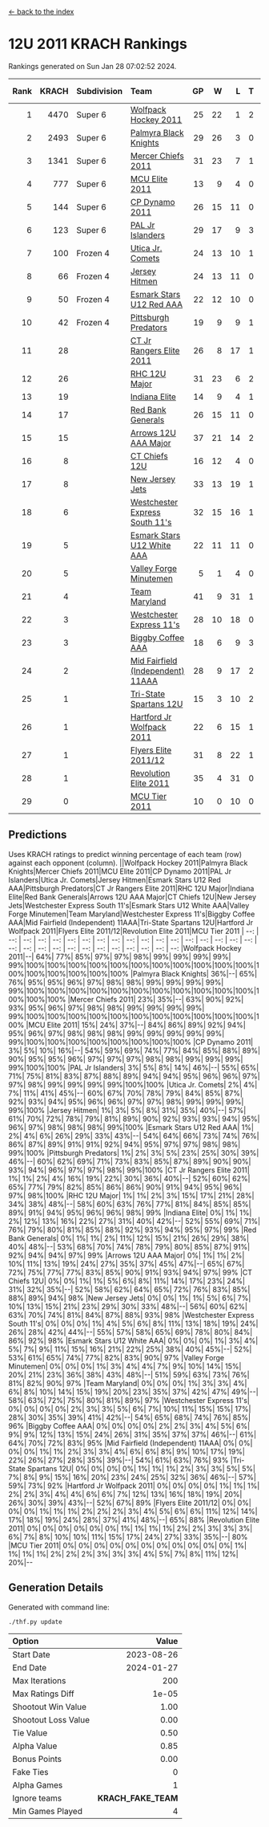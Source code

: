 [<- back to the index](readme.md)
# 12U 2011 KRACH Rankings
Rankings generated on Sun Jan 28 07:02:52 2024.

Rank|KRACH|Subdivision|Team|GP|W|L|T|OTW|OTL|SoS|Exp Wins|Win Diff
---:|---:|:---|:---|---:|---:|---:|---:|---:|---:|---:|---:|---:
1|4470|Super 6|[Wolfpack Hockey 2011](https://gamesheetstats.com/seasons/3664/teams/140937/schedule)|25|22|1|2|0|0|497|23.8|-0.0
2|2493|Super 6|[Palmyra Black Knights](https://gamesheetstats.com/seasons/3664/teams/140949/schedule)|29|26|3|0|1|0|518|26.8|-0.0
3|1341|Super 6|[Mercer Chiefs 2011](https://gamesheetstats.com/seasons/3664/teams/140936/schedule)|31|23|7|1|2|1|983|24.3|-0.0
4|777|Super 6|[MCU Elite 2011](https://gamesheetstats.com/seasons/3664/teams/140929/schedule)|13|9|4|0|3|0|961|9.8|-0.0
5|144|Super 6|[CP Dynamo 2011](https://gamesheetstats.com/seasons/3664/teams/140944/schedule)|26|15|11|0|1|4|705|15.8|-0.0
6|123|Super 6|[PAL Jr Islanders](https://gamesheetstats.com/seasons/3664/teams/140943/schedule)|29|17|9|3|2|0|503|19.3|-0.0
7|100|Frozen 4|[Utica Jr. Comets](https://gamesheetstats.com/seasons/3664/teams/140945/schedule)|24|13|10|1|1|1|704|14.3|-0.0
8|66|Frozen 4|[Jersey Hitmen](https://gamesheetstats.com/seasons/3664/teams/140938/schedule)|24|13|11|0|2|1|696|13.9|0.0
9|50|Frozen 4|[Esmark Stars U12 Red AAA](https://gamesheetstats.com/seasons/3664/teams/140951/schedule)|22|12|10|0|2|0|843|12.9|0.0
10|42|Frozen 4|[Pittsburgh Predators](https://gamesheetstats.com/seasons/3664/teams/140950/schedule)|19|9|9|1|0|1|965|10.4|0.0
11|28||[CT Jr Rangers Elite 2011](https://gamesheetstats.com/seasons/3664/teams/140931/schedule)|26|8|17|1|1|1|868|9.4|0.0
12|26||[RHC 12U Major](https://gamesheetstats.com/seasons/3664/teams/140941/schedule)|31|23|6|2|0|1|19|24.9|0.0
13|19||[Indiana Elite](https://gamesheetstats.com/seasons/3664/teams/144353/schedule)|14|9|4|1|1|0|40|10.4|0.0
14|17||[Red Bank Generals](https://gamesheetstats.com/seasons/3664/teams/140940/schedule)|26|15|11|0|1|2|33|15.9|0.0
15|15||[Arrows 12U AAA Major](https://gamesheetstats.com/seasons/3664/teams/140946/schedule)|37|21|14|2|1|1|83|22.9|0.0
16|8||[CT Chiefs 12U](https://gamesheetstats.com/seasons/3664/teams/140934/schedule)|16|12|4|0|1|0|5|12.9|0.0
17|8||[New Jersey Jets](https://gamesheetstats.com/seasons/3664/teams/140939/schedule)|33|13|19|1|2|0|310|14.4|0.0
18|6||[Westchester Express South 11's](https://gamesheetstats.com/seasons/3664/teams/140947/schedule)|32|15|16|1|1|0|63|16.4|0.0
19|5||[Esmark Stars U12 White AAA](https://gamesheetstats.com/seasons/3664/teams/140952/schedule)|22|11|11|0|1|1|11|11.9|0.0
20|5||[Valley Forge Minutemen](https://gamesheetstats.com/seasons/3664/teams/187349/schedule)|5|1|4|0|0|0|433|1.9|0.0
21|4||[Team Maryland](https://gamesheetstats.com/seasons/3664/teams/140954/schedule)|41|9|31|1|0|5|587|10.4|0.0
22|3||[Westchester Express 11's](https://gamesheetstats.com/seasons/3664/teams/140948/schedule)|28|10|18|0|0|2|65|10.9|0.0
23|3||[Biggby Coffee AAA](https://gamesheetstats.com/seasons/3664/teams/144351/schedule)|18|6|9|3|0|0|10|8.4|0.0
24|2||[Mid Fairfield (Independent) 11AAA](https://gamesheetstats.com/seasons/3664/teams/140933/schedule)|28|9|17|2|0|1|10|10.9|0.0
25|1||[Tri-State Spartans 12U](https://gamesheetstats.com/seasons/3664/teams/144352/schedule)|15|3|10|2|0|0|8|4.9|0.0
26|1||[Hartford Jr Wolfpack 2011](https://gamesheetstats.com/seasons/3664/teams/140935/schedule)|22|6|15|1|1|0|8|7.4|0.0
27|1||[Flyers Elite 2011/12](https://gamesheetstats.com/seasons/3664/teams/140942/schedule)|31|8|22|1|0|2|8|9.4|0.0
28|1||[Revolution Elite 2011](https://gamesheetstats.com/seasons/3664/teams/140953/schedule)|35|4|31|0|0|0|9|4.9|0.0
29|0||[MCU Tier 2011](https://gamesheetstats.com/seasons/3664/teams/140932/schedule)|10|0|10|0|0|0|3|0.9|0.0

## Predictions
Uses KRACH ratings to predict winning percentage of each team (row) against each opponent (column).
||Wolfpack Hockey 2011|Palmyra Black Knights|Mercer Chiefs 2011|MCU Elite 2011|CP Dynamo 2011|PAL Jr Islanders|Utica Jr. Comets|Jersey Hitmen|Esmark Stars U12 Red AAA|Pittsburgh Predators|CT Jr Rangers Elite 2011|RHC 12U Major|Indiana Elite|Red Bank Generals|Arrows 12U AAA Major|CT Chiefs 12U|New Jersey Jets|Westchester Express South 11's|Esmark Stars U12 White AAA|Valley Forge Minutemen|Team Maryland|Westchester Express 11's|Biggby Coffee AAA|Mid Fairfield (Independent) 11AAA|Tri-State Spartans 12U|Hartford Jr Wolfpack 2011|Flyers Elite 2011/12|Revolution Elite 2011|MCU Tier 2011
| --: | --: | --: | --: | --: | --: | --: | --: | --: | --: | --: | --: | --: | --: | --: | --: | --: | --: | --: | --: | --: | --: | --: | --: | --: | --: | --: | --: | --: | --: 
|Wolfpack Hockey 2011|--| 64%| 77%| 85%| 97%| 97%| 98%| 99%| 99%| 99%| 99%| 99%|100%|100%|100%|100%|100%|100%|100%|100%|100%|100%|100%|100%|100%|100%|100%|100%|100%
|Palmyra Black Knights| 36%|--| 65%| 76%| 95%| 95%| 96%| 97%| 98%| 98%| 99%| 99%| 99%| 99%| 99%|100%|100%|100%|100%|100%|100%|100%|100%|100%|100%|100%|100%|100%|100%
|Mercer Chiefs 2011| 23%| 35%|--| 63%| 90%| 92%| 93%| 95%| 96%| 97%| 98%| 98%| 99%| 99%| 99%| 99%| 99%|100%|100%|100%|100%|100%|100%|100%|100%|100%|100%|100%|100%
|MCU Elite 2011| 15%| 24%| 37%|--| 84%| 86%| 89%| 92%| 94%| 95%| 96%| 97%| 98%| 98%| 98%| 99%| 99%| 99%| 99%| 99%| 99%|100%|100%|100%|100%|100%|100%|100%|100%
|CP Dynamo 2011|  3%|  5%| 10%| 16%|--| 54%| 59%| 69%| 74%| 77%| 84%| 85%| 88%| 89%| 90%| 95%| 95%| 96%| 97%| 97%| 97%| 98%| 98%| 99%| 99%| 99%| 99%|100%|100%
|PAL Jr Islanders|  3%|  5%|  8%| 14%| 46%|--| 55%| 65%| 71%| 75%| 81%| 83%| 87%| 88%| 89%| 94%| 94%| 95%| 96%| 96%| 97%| 97%| 98%| 99%| 99%| 99%| 99%|100%|100%
|Utica Jr. Comets|  2%|  4%|  7%| 11%| 41%| 45%|--| 60%| 67%| 70%| 78%| 79%| 84%| 85%| 87%| 92%| 93%| 94%| 95%| 96%| 96%| 97%| 97%| 98%| 99%| 99%| 99%| 99%|100%
|Jersey Hitmen|  1%|  3%|  5%|  8%| 31%| 35%| 40%|--| 57%| 61%| 70%| 72%| 78%| 79%| 81%| 89%| 90%| 92%| 93%| 93%| 94%| 95%| 96%| 97%| 98%| 98%| 98%| 99%|100%
|Esmark Stars U12 Red AAA|  1%|  2%|  4%|  6%| 26%| 29%| 33%| 43%|--| 54%| 64%| 66%| 73%| 74%| 76%| 86%| 87%| 89%| 91%| 91%| 92%| 94%| 95%| 97%| 97%| 98%| 98%| 99%|100%
|Pittsburgh Predators|  1%|  2%|  3%|  5%| 23%| 25%| 30%| 39%| 46%|--| 60%| 62%| 69%| 71%| 73%| 83%| 85%| 87%| 89%| 90%| 90%| 93%| 94%| 96%| 97%| 97%| 98%| 99%|100%
|CT Jr Rangers Elite 2011|  1%|  1%|  2%|  4%| 16%| 19%| 22%| 30%| 36%| 40%|--| 52%| 60%| 62%| 65%| 77%| 79%| 82%| 85%| 86%| 86%| 90%| 91%| 94%| 95%| 96%| 97%| 98%|100%
|RHC 12U Major|  1%|  1%|  2%|  3%| 15%| 17%| 21%| 28%| 34%| 38%| 48%|--| 58%| 60%| 63%| 76%| 77%| 81%| 84%| 85%| 85%| 89%| 91%| 94%| 95%| 96%| 96%| 98%| 99%
|Indiana Elite|  0%|  1%|  1%|  2%| 12%| 13%| 16%| 22%| 27%| 31%| 40%| 42%|--| 52%| 55%| 69%| 71%| 76%| 79%| 80%| 81%| 85%| 88%| 92%| 93%| 94%| 95%| 97%| 99%
|Red Bank Generals|  0%|  1%|  1%|  2%| 11%| 12%| 15%| 21%| 26%| 29%| 38%| 40%| 48%|--| 53%| 68%| 70%| 74%| 78%| 79%| 80%| 85%| 87%| 91%| 92%| 94%| 94%| 97%| 99%
|Arrows 12U AAA Major|  0%|  1%|  1%|  2%| 10%| 11%| 13%| 19%| 24%| 27%| 35%| 37%| 45%| 47%|--| 65%| 67%| 72%| 75%| 77%| 77%| 83%| 85%| 90%| 91%| 93%| 94%| 97%| 99%
|CT Chiefs 12U|  0%|  0%|  1%|  1%|  5%|  6%|  8%| 11%| 14%| 17%| 23%| 24%| 31%| 32%| 35%|--| 52%| 58%| 62%| 64%| 65%| 72%| 76%| 83%| 85%| 88%| 89%| 94%| 98%
|New Jersey Jets|  0%|  0%|  1%|  1%|  5%|  6%|  7%| 10%| 13%| 15%| 21%| 23%| 29%| 30%| 33%| 48%|--| 56%| 60%| 62%| 63%| 70%| 74%| 81%| 84%| 87%| 88%| 93%| 98%
|Westchester Express South 11's|  0%|  0%|  0%|  1%|  4%|  5%|  6%|  8%| 11%| 13%| 18%| 19%| 24%| 26%| 28%| 42%| 44%|--| 55%| 57%| 58%| 65%| 69%| 78%| 80%| 84%| 86%| 92%| 98%
|Esmark Stars U12 White AAA|  0%|  0%|  0%|  1%|  3%|  4%|  5%|  7%|  9%| 11%| 15%| 16%| 21%| 22%| 25%| 38%| 40%| 45%|--| 52%| 53%| 61%| 65%| 74%| 77%| 82%| 83%| 90%| 97%
|Valley Forge Minutemen|  0%|  0%|  0%|  1%|  3%|  4%|  4%|  7%|  9%| 10%| 14%| 15%| 20%| 21%| 23%| 36%| 38%| 43%| 48%|--| 51%| 59%| 63%| 73%| 76%| 81%| 82%| 90%| 97%
|Team Maryland|  0%|  0%|  0%|  1%|  3%|  3%|  4%|  6%|  8%| 10%| 14%| 15%| 19%| 20%| 23%| 35%| 37%| 42%| 47%| 49%|--| 58%| 63%| 72%| 75%| 80%| 81%| 89%| 97%
|Westchester Express 11's|  0%|  0%|  0%|  0%|  2%|  3%|  3%|  5%|  6%|  7%| 10%| 11%| 15%| 15%| 17%| 28%| 30%| 35%| 39%| 41%| 42%|--| 54%| 65%| 68%| 74%| 76%| 85%| 96%
|Biggby Coffee AAA|  0%|  0%|  0%|  0%|  2%|  2%|  3%|  4%|  5%|  6%|  9%|  9%| 12%| 13%| 15%| 24%| 26%| 31%| 35%| 37%| 37%| 46%|--| 61%| 64%| 70%| 72%| 83%| 95%
|Mid Fairfield (Independent) 11AAA|  0%|  0%|  0%|  0%|  1%|  1%|  2%|  3%|  3%|  4%|  6%|  6%|  8%|  9%| 10%| 17%| 19%| 22%| 26%| 27%| 28%| 35%| 39%|--| 54%| 61%| 63%| 76%| 93%
|Tri-State Spartans 12U|  0%|  0%|  0%|  0%|  1%|  1%|  1%|  2%|  3%|  3%|  5%|  5%|  7%|  8%|  9%| 15%| 16%| 20%| 23%| 24%| 25%| 32%| 36%| 46%|--| 57%| 59%| 73%| 92%
|Hartford Jr Wolfpack 2011|  0%|  0%|  0%|  0%|  1%|  1%|  1%|  2%|  2%|  3%|  4%|  4%|  6%|  6%|  7%| 12%| 13%| 16%| 18%| 19%| 20%| 26%| 30%| 39%| 43%|--| 52%| 67%| 89%
|Flyers Elite 2011/12|  0%|  0%|  0%|  0%|  1%|  1%|  1%|  2%|  2%|  2%|  3%|  4%|  5%|  6%|  6%| 11%| 12%| 14%| 17%| 18%| 19%| 24%| 28%| 37%| 41%| 48%|--| 65%| 88%
|Revolution Elite 2011|  0%|  0%|  0%|  0%|  0%|  0%|  1%|  1%|  1%|  1%|  2%|  2%|  3%|  3%|  3%|  6%|  7%|  8%| 10%| 10%| 11%| 15%| 17%| 24%| 27%| 33%| 35%|--| 80%
|MCU Tier 2011|  0%|  0%|  0%|  0%|  0%|  0%|  0%|  0%|  0%|  0%|  0%|  1%|  1%|  1%|  1%|  2%|  2%|  2%|  3%|  3%|  3%|  4%|  5%|  7%|  8%| 11%| 12%| 20%|--

## Generation Details

Generated with command line:
```
./thf.py update
```

| Option | Value |
| :----- | ----: |
| Start Date | 2023-08-26 |
| End Date | 2024-01-27 |
| Max Iterations | 200 |
| Max Ratings Diff | 1e-05 |
| Shootout Win Value | 1.00 |
| Shootout Loss Value | 0.00 |
| Tie Value | 0.50 |
| Alpha Value | 0.85 |
| Bonus Points | 0.00 |
| Fake Ties | 0 |
| Alpha Games | 1 |
| Ignore teams | __KRACH_FAKE_TEAM__ |
| Min Games Played | 4 |


